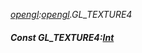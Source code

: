 _[opengl](../../modules/opengl/opengl-module.md):[opengl](../../modules/opengl/opengl-module.md).GL\_TEXTURE4_
##### Const GL\_TEXTURE4:[Int](../../modules/wonkey/wonkey-types-int.md)
